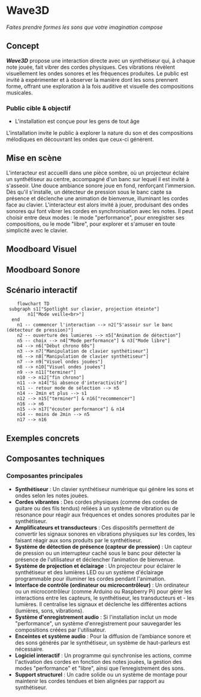 # Wave3D
*Faites prendre formes les sons que votre imagination compose*

## Concept

***Wave3D*** propose une interaction directe avec un synthétiseur qui, à chaque note jouée, fait vibrer des cordes physiques. Ces vibrations révèlent visuellement les ondes sonores et les fréquences produites. Le public est invité à expérimenter et à observer la manière dont les sons prennent forme, offrant une exploration à la fois auditive et visuelle des compositions musicales.

### Public cible & objectif
- L'installation est conçue pour les gens de tout âge

L'installation invite le public à explorer la nature du son et des compositions mélodiques en découvrant les ondes que ceux-ci génèrent.

## Mise en scène

L'interacteur est accueilli dans une pièce sombre, où un projecteur éclaire un synthétiseur au centre, accompagné d'un banc sur lequel il est invité à s'asseoir. Une douce ambiance sonore joue en fond, renforçant l'immersion. Dès qu'il s'installe, un détecteur de pression sous le banc capte sa présence et déclenche une animation de bienvenue, illuminant les cordes face au clavier. L'interacteur est alors invité à jouer, produisant des ondes sonores qui font vibrer les cordes en synchronisation avec les notes. Il peut choisir entre deux modes : le mode "performance", pour enregistrer ses compositions, ou le mode "libre", pour explorer et s'amuser en toute simplicité avec le clavier.


## Moodboard Visuel

## Moodboard Sonore

## Scénario interactif

```mermaid
    flowchart TD
 subgraph s1["Spotlight sur clavier, projection éteinte"]
        n1["Mode veille<br>"]
  end
    n1 -- commencer l'interaction --> n2["S'assoir sur le banc (détecteur de pression)"]
    n2 -- ouverture des lumieres --> n5["Animation de détection"]
    n5 -- choix --> n4["Mode performance"] & n3["Mode libre"]
    n4 --> n6["Début chrono 60s"]
    n3 --> n7["Manipulation de clavier synthétiseur"]
    n6 --> n8["Manipulation de clavier synthétiseur"]
    n7 --> n9["Visuel ondes jouées"]
    n8 --> n10["Visuel ondes jouées"]
    n9 --> n11["terminer"]
    n10 --> n12["fin chrono"]
    n11 --> n14["Si absence d'interactivité"]
    n11 -- retour mode de sélection --> n5
    n14 -- 2min et plus --> s1
    n12 --> n15["terminer"] & n16["recommencer"]
    n16 --> n6
    n15 --> n17["écouter performance"] & n14
    n14 -- moins de 2min --> n5
    n17 --> n16
```

## Exemples concrets

## Composantes techniques

### Composantes principales

- **Synthétiseur** : Un clavier synthétiseur numérique qui génère les sons et ondes selon les notes jouées.
- **Cordes vibrantes** : Des cordes physiques (comme des cordes de guitare ou des fils tendus) reliées à un système de vibration ou de résonance pour réagir aux fréquences et ondes sonores produites par le synthétiseur.
- **Amplificateurs et transducteurs** : Ces dispositifs permettent de convertir les signaux sonores en vibrations physiques sur les cordes, les faisant réagir aux sons produits par le synthétiseur.
- **Système de détection de présence (capteur de pression)** : Un capteur de pression ou un interrupteur caché sous le banc pour détecter la présence de l'utilisateur et déclencher l’animation de bienvenue.
- **Système de projection et éclairage** : Un projecteur pour éclairer le synthétiseur et des lumières LED ou un système d'éclairage programmable pour illuminer les cordes pendant l'animation.
- **Interface de contrôle (ordinateur ou microcontrôleur)** : Un ordinateur ou un microcontrôleur (comme Arduino ou Raspberry Pi) pour gérer les interactions entre les capteurs, le synthétiseur, les transducteurs et - les lumières. Il centralise les signaux et déclenche les différentes actions (lumières, sons, vibrations).
- **Système d'enregistrement audio** : Si l'installation inclut un mode "performance", un système d'enregistrement pour sauvegarder les compositions créées par l'utilisateur.
- **Enceintes et système audio** : Pour la diffusion de l’ambiance sonore et des sons générés par le synthétiseur, un système de haut-parleurs est nécessaire.
- **Logiciel interactif** : Un programme qui synchronise les actions, comme l'activation des cordes en fonction des notes jouées, la gestion des modes "performance" et "libre", ainsi que l’enregistrement des sons.
- **Support structurel** : Un cadre solide ou un système de montage pour maintenir les cordes tendues et bien alignées par rapport au synthétiseur.

